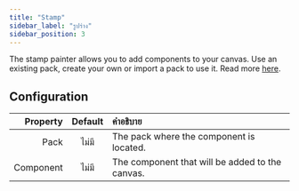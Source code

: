 ```yaml
---
title: "Stamp"
sidebar_label: "รูปร่าง"
sidebar_position: 3
---
```


The stamp painter allows you to add components to your canvas. Use an existing pack, create your own or import a pack to use it. Read more [here](../pack).

## Configuration

|  Property | Default | คำอธิบาย                                        |
| ---------:|:-------:|:----------------------------------------------- |
|      Pack |  ไม่มี  | The pack where the component is located.        |
| Component |  ไม่มี  | The component that will be added to the canvas. |
